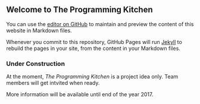 ## Welcome to The Programming Kitchen

You can use the [editor on GitHub](https://github.com/TheProgrammingKitchen/team/edit/master/index.md) to maintain and preview the content of this website in Markdown files.

Whenever you commit to this repository, GitHub Pages will run [Jekyll](https://jekyllrb.com/) to rebuild the pages in your site, from the content in your Markdown files.

### Under Construction

At the moment, _The Programming Kitchen_ is a project idea only.
Team members will get intvited when ready.

More information will be available until end of the year 2017.

